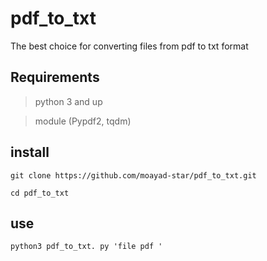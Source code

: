 # pdf_to_txt

The best choice for converting files from pdf to txt format

## Requirements

>python 3 and up

>module (Pypdf2, tqdm)

## install

`
git clone https://github.com/moayad-star/pdf_to_txt.git
`

`
cd pdf_to_txt 
`

## use

`
python3 pdf_to_txt. py 'file pdf '
`